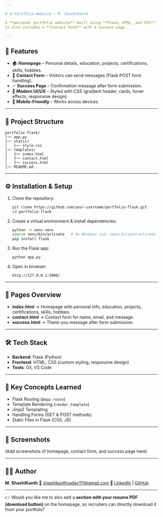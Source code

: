 ```yaml
---

# 🌐 Portfolio Website – M. ShashiKanth

A **personal portfolio website** built using **Flask, HTML, and CSS**, showcasing my **education, projects, certifications, skills, and interests**.
It also includes a **Contact Form** with a success page.

---
```


## 🚀 Features

* 🏠 **Homepage** – Personal details, education, projects, certifications, skills, hobbies.
* 📩 **Contact Form** – Visitors can send messages (Flask POST form handling).
* ✅ **Success Page** – Confirmation message after form submission.
* 🎨 **Modern UI/UX** – Styled with CSS (gradient header, cards, hover effects, responsive design).
* 📱 **Mobile-Friendly** – Works across devices.

---

## 📂 Project Structure

```
portfolio-flask/
│── app.py
│── static/
│   ├── style.css
│── templates/
│   ├── index.html
│   ├── contact.html
│   ├── success.html
│── README.md
```

---

## ⚙️ Installation & Setup

1. Clone the repository:

   ```bash
   git clone https://github.com/your-username/portfolio-flask.git
   cd portfolio-flask
   ```

2. Create a virtual environment & install dependencies:

   ```bash
   python -m venv venv
   source venv/bin/activate   # On Windows use: venv\Scripts\activate
   pip install flask
   ```

3. Run the Flask app:

   ```bash
   python app.py
   ```

4. Open in browser:

   ```
   http://127.0.0.1:5000/
   ```

---

## 📝 Pages Overview

* **index.html** → Homepage with personal info, education, projects, certifications, skills, hobbies.
* **contact.html** → Contact form for name, email, and message.
* **success.html** → Thank-you message after form submission.

---

## 🛠 Tech Stack

* **Backend**: Flask (Python)
* **Frontend**: HTML, CSS (custom styling, responsive design)
* **Tools**: Git, VS Code

---

## 🎯 Key Concepts Learned

* Flask Routing (`@app.route`)
* Template Rendering (`render_template`)
* Jinja2 Templating
* Handling Forms (GET & POST methods)
* Static Files in Flask (CSS, JS)

---

## 📸 Screenshots

(Add screenshots of homepage, contact form, and success page here)

---

## 👨‍💻 Author

**M. ShashiKanth**
📧 [shashikanthyadav111@gmail.com](mailto:shashikanthyadav111@gmail.com)
🔗 [LinkedIn](https://linkedin.com/in/shashi-kanth-18ba38336/) | [GitHub](https://github.com/shashi131202)

---

👉 Would you like me to also add a **section with your resume PDF (download button)** on the homepage, so recruiters can directly download it from your portfolio?
